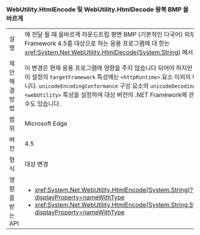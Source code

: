 ### <a name="webutilityhtmlencode-and-webutilityhtmldecode-round-trip-bmp-correctly"></a>WebUtility.HtmlEncode 및 WebUtility.HtmlDecode 왕복 BMP 올바르게

|   |   |
|---|---|
|설명|에 전달 될 때 올바르게 라운드트립 평면 BMP (기본적인 다국어) 외부 있는 문자에.NET Framework 4.5를 대상으로 하는 응용 프로그램에 대 한는 <xref:System.Net.WebUtility.HtmlDecode(System.String)> 메서드.|
|제안 해결 방법|이 변경은 현재 응용 프로그램에 영향을 주지 않습니다 되어야 하지만 원래 동작을 복원 하려면이 설정의 <code>targetFramework</code> 특성에는 <code>&lt;httpRuntime&gt;</code> 요소 이외의 다른 문자열에 &quot;4.5&quot;합니다. <code>unicodeEncodingConformance</code> 구성 요소의 <code>unicodeDecodingConformance</code> 및 <code>&lt;webUtility&gt;</code> 특성을 설정하여 대상 버전의 .NET Framework에 관계없이 이 동작을 제어할 수도 있습니다.|
|범위|Microsoft Edge|
|버전|4.5|
|형식|대상 변경|
|영향을 받는 API|<ul><li><xref:System.Net.WebUtility.HtmlEncode(System.String)?displayProperty=nameWithType></li><li><xref:System.Net.WebUtility.HtmlEncode(System.String,System.IO.TextWriter)?displayProperty=nameWithType></li></ul>|

